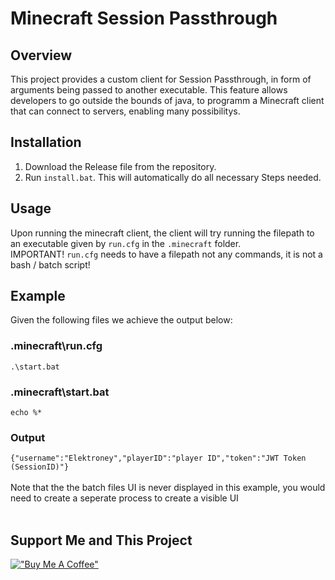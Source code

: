 ﻿# Minecraft Session Passthrough
## Overview
This project provides a custom client for Session Passthrough, in form of arguments being passed to another executable. This feature allows developers to go outside the bounds of java, to programm a Minecraft client that can connect to servers, enabling many possibilitys.

## Installation

1. Download the Release file from the repository.
2. Run `install.bat`. This will automatically do all necessary Steps needed.
## Usage
Upon running the minecraft client, the client will try running the filepath to an executable given by `run.cfg` in the `.minecraft` folder.\
IMPORTANT! `run.cfg` needs to have a filepath not any commands, it is not a bash / batch script!
## Example
Given the following files we achieve the output below:
### .minecraft\run.cfg
`.\start.bat`
### .minecraft\start.bat
`echo %*`
### Output
`{"username":"Elektroney","playerID":"player ID","token":"JWT Token (SessionID)"}`\
<br>
Note that the the batch files UI is never displayed in this example, you would need to create a seperate process to create a visible UI
<br>
<br>
## Support Me and This Project
[!["Buy Me A Coffee"](https://www.buymeacoffee.com/assets/img/custom_images/orange_img.png)](https://ko-fi.com/leonkraim)


